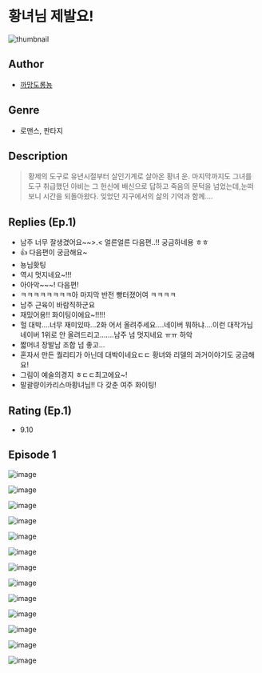 # 황녀님 제발요!
![thumbnail](https://image-comic.pstatic.net/user_contents_data/challenge_comic/2023/05/23/366833/upload_3558514632751866931_480x623.jpeg)

## Author
- [까망도롱뇽](https://comic.naver.com/artistTitle?id=366833)

## Genre
- 로맨스, 판타지

## Description
> 황제의 도구로 유년시절부터 살인기계로 살아온 황녀 운. 마지막까지도 그녀를 도구 취급했던 아비는 그 헌신에 배신으로 답하고 죽음의 문턱을 넘었는데,눈떠보니 시간을 되돌아왔다. 잊었던 지구에서의 삶의 기억과 함께....​

## Replies (Ep.1)
- 남주 너무 잘생겼어요~~>.< 얼른얼른 다음편..!! 궁금하네용 ㅎㅎ
- 👍 다음편이 궁금해요~
- 뇽님홧팅
- 역시 멋지네요~!!!
- 아아악~~~! 다음편!
- ㅋㅋㅋㅋㅋㅋㅋㅋ아 마지막 반전 빵터졌어여 ㅋㅋㅋㅋ
- 남주 근육이 바람직하군요
- 재밌어용!! 화이팅이에요~!!!!!
- 헐 대박....너무 재미있따...2화 어서 올려주세요....네이버 뭐하냐....이런 대작가님 네이버 1위로 안 올려드리고.......남주 넘 멋지네요 ㅠㅠ 하악
- 짧머녀 장발남 조합 넘 좋고...
- 혼자서 만든 퀄리티가 아닌데 대박이네요ㄷㄷ 황녀와 리델의 과거이야기도 궁금해요!
- 그림이 예술의경지 ㅎㄷㄷ최고에요~!
- 말괄량이카리스마황녀님!! 다 갖춘 여주 화이팅!

## Rating (Ep.1)
- 9.10

## Episode 1
![image](https://image-comic.pstatic.net/user_contents_data/challenge_comic/2023/05/23/366833/upload_7378075077427421797.jpeg)

![image](https://image-comic.pstatic.net/user_contents_data/challenge_comic/2023/05/23/366833/upload_7363496648409310256.jpeg)

![image](https://image-comic.pstatic.net/user_contents_data/challenge_comic/2023/05/23/366833/upload_7003160309153542964.jpeg)

![image](https://image-comic.pstatic.net/user_contents_data/challenge_comic/2023/05/23/366833/upload_7219889444117295666.jpeg)

![image](https://image-comic.pstatic.net/user_contents_data/challenge_comic/2023/05/23/366833/upload_7365692583603168048.jpeg)

![image](https://image-comic.pstatic.net/user_contents_data/challenge_comic/2023/05/23/366833/upload_7017511335947035448.jpeg)

![image](https://image-comic.pstatic.net/user_contents_data/challenge_comic/2023/05/23/366833/upload_7161629621499343417.jpeg)

![image](https://image-comic.pstatic.net/user_contents_data/challenge_comic/2023/05/23/366833/upload_3631138491686138678.jpeg)

![image](https://image-comic.pstatic.net/user_contents_data/challenge_comic/2023/05/23/366833/upload_7292231833208775270.jpeg)

![image](https://image-comic.pstatic.net/user_contents_data/challenge_comic/2023/05/23/366833/upload_7292002008652984882.jpeg)

![image](https://image-comic.pstatic.net/user_contents_data/challenge_comic/2023/05/23/366833/upload_3774689634525000545.jpeg)

![image](https://image-comic.pstatic.net/user_contents_data/challenge_comic/2023/05/23/366833/upload_3618188448750724453.jpeg)

![image](https://image-comic.pstatic.net/user_contents_data/challenge_comic/2023/05/23/366833/upload_3761407705896661303.jpeg)
